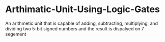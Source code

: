 # Arthimatic-Unit-Using-Logic-Gates
An arithmetic unit that is capable of adding, subtracting, multiplying, and dividing two 5-bit signed numbers and the result is dispalyed on 7 segement
